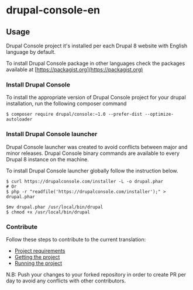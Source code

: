 # drupal-console-en

## Usage

Drupal Console project it's installed per each Drupal 8 website with English language by default.

To install Drupal Console package in other languages check the packages available at [https://packagist.org](https://packagist.org)


### Install Drupal Console

To install the appropriate version of Drupal Console project for your drupal installation, run the following composer command

```
$ composer require drupal/console:~1.0 --prefer-dist --optimize-autoloader
```

### Install Drupal Console launcher

Drupal Console launcher was created to avoid conflicts between major and minor releases. Drupal Console binary commands are available to every Drupal 8 instance on the machine.
 
To install Drupal Console launcher globally follow the instruction below. 

```
$ curl https://drupalconsole.com/installer -L -o drupal.phar
# Or 
$ php -r "readfile('https://drupalconsole.com/installer');" > drupal.phar

$mv drupal.phar /usr/local/bin/drupal
$ chmod +x /usr/local/bin/drupal
```

### Contribute

Follow these steps to contribute to the current translation:

- [Project requirements](https://docs.drupalconsole.com/en/contributing/project-requirements.html)
- [Getting the project](https://docs.drupalconsole.com/en/contributing/getting-the-project.html)
- [Running the project](https://docs.drupalconsole.com/en/contributing/running-the-project.html)

N.B: Push your changes to your forked repository in order to create PR per day to avoid any conflicts with other contributors.
